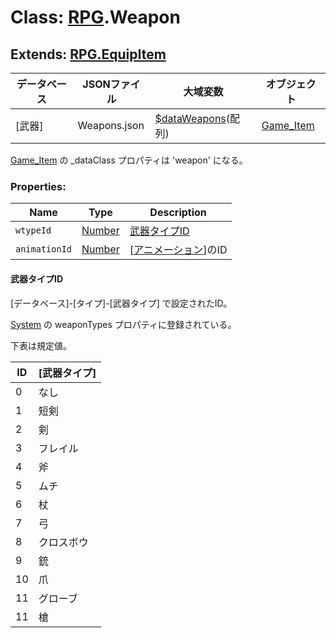 # Class: [RPG](RPG.md).Weapon

## Extends: [RPG.EquipItem](RPG.EquipItem.md)

| データベース| JSONファイル | 大域変数 | オブジェクト |
| --- | --- | --- | --- |
| [武器] | Weapons.json | [$dataWeapons](global.md#dataweapons-arrayrpgweapon)(配列) | [Game_Item](Game_Item.md) |

[Game_Item](Game_Item.md) の _dataClass プロパティは 'weapon' になる。


### Properties:

| Name | Type | Description |
| --- | --- | --- |
| `wtypeId` | [Number](Number.md) | [武器タイプID](RPG.Weapon#武器タイプid) |
| `animationId` | [Number](Number.md) | [[アニメーション](RPG.Animation.md)]のID |


#### 武器タイプID

[データベース]-[タイプ]-[武器タイプ] で設定されたID。

 [System](RPG.System.md) の weaponTypes プロパティに登録されている。
 
 下表は規定値。

| ID | [武器タイプ] |
| --- | --- |
| 0 | なし |
| 1 | 短剣 |
| 2 | 剣 |
| 3 | フレイル |
| 4 | 斧 |
| 5 | ムチ |
| 6 | 杖 |
| 7 | 弓 |
| 8 | クロスボウ |
| 9 | 銃 |
| 10 | 爪 |
| 11 | グローブ |
| 11 | 槍 |




